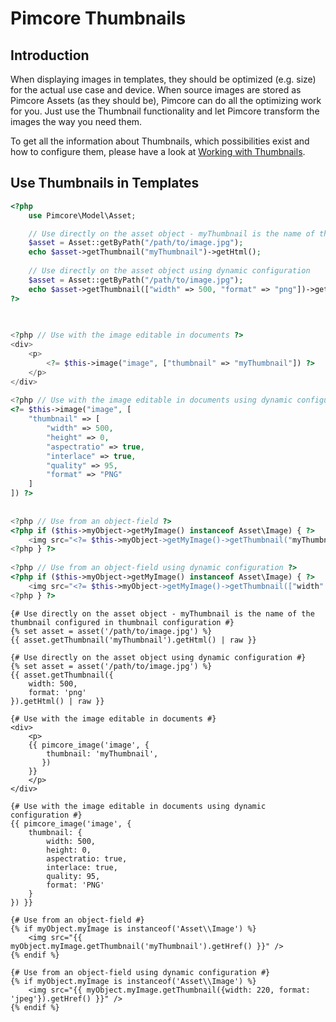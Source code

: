 # Pimcore Thumbnails

## Introduction
When displaying images in templates, they should be optimized (e.g. size) for the actual use case and device. 
When source images are stored as Pimcore Assets (as they should be), Pimcore can do all the optimizing work for you. 
Just use the Thumbnail functionality and let Pimcore transform the images the way you need them. 
  
To get all the information about Thumbnails, which possibilities exist and how to configure them, 
please have a look at [Working with Thumbnails](../../04_Assets/03_Working_with_Thumbnails.md/README.md). 

## Use Thumbnails in Templates

<div class="code-section">

```php
<?php 
    use Pimcore\Model\Asset;

    // Use directly on the asset object - myThumbnail is the name of the thumbnail configured in thumbnail configuration
    $asset = Asset::getByPath("/path/to/image.jpg");
    echo $asset->getThumbnail("myThumbnail")->getHtml();
    
    // Use directly on the asset object using dynamic configuration 
    $asset = Asset::getByPath("/path/to/image.jpg");
    echo $asset->getThumbnail(["width" => 500, "format" => "png"])->getHtml();
?>
 
 

<?php // Use with the image editable in documents ?>
<div>
    <p>
        <?= $this->image("image", ["thumbnail" => "myThumbnail"]) ?>
    </p>
</div>
 
<?php // Use with the image editable in documents using dynamic configuration ?>
<?= $this->image("image", [
    "thumbnail" => [
        "width" => 500,
        "height" => 0,
        "aspectratio" => true,
        "interlace" => true,
        "quality" => 95,
        "format" => "PNG"
    ]
]) ?>
 
 
<?php // Use from an object-field ?>
<?php if ($this->myObject->getMyImage() instanceof Asset\Image) { ?>
    <img src="<?= $this->myObject->getMyImage()->getThumbnail("myThumbnail"); ?>" />
<?php } ?>
 
<?php // Use from an object-field using dynamic configuration ?>
<?php if ($this->myObject->getMyImage() instanceof Asset\Image) { ?>
    <img src="<?= $this->myObject->getMyImage()->getThumbnail(["width" => 220, "format" => "jpeg"]); ?>" />
<?php } ?>
```

```twig
{# Use directly on the asset object - myThumbnail is the name of the thumbnail configured in thumbnail configuration #}
{% set asset = asset('/path/to/image.jpg') %}
{{ asset.getThumbnail('myThumbnail').getHtml() | raw }}

{# Use directly on the asset object using dynamic configuration #}
{% set asset = asset('/path/to/image.jpg') %}
{{ asset.getThumbnail({
    width: 500,
    format: 'png'
}).getHtml() | raw }}

{# Use with the image editable in documents #}
<div>
    <p> 
    {{ pimcore_image('image', {
        thumbnail: 'myThumbnail',
       })
    }}
    </p>
</div>

{# Use with the image editable in documents using dynamic configuration #}
{{ pimcore_image('image', {
    thumbnail: {
        width: 500,
        height: 0,
        aspectratio: true,
        interlace: true,
        quality: 95,
        format: 'PNG'
    }
}) }}

{# Use from an object-field #}
{% if myObject.myImage is instanceof('Asset\\Image') %}
    <img src="{{ myObject.myImage.getThumbnail('myThumbnail').getHref() }}" />
{% endif %}

{# Use from an object-field using dynamic configuration #}
{% if myObject.myImage is instanceof('Asset\\Image') %}
    <img src="{{ myObject.myImage.getThumbnail({width: 220, format: 'jpeg'}).getHref() }}" />
{% endif %}
```

</div>
